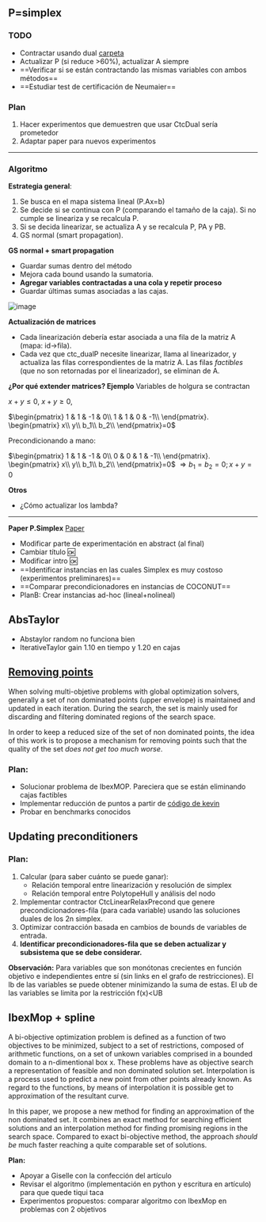## P=simplex

### TODO

- Contractar usando dual [carpeta](https://drive.google.com/drive/folders/1EBatxitD8enREBngiIVP3IQxY7Gimv8J)
- Actualizar P (si reduce >60%), actualizar A siempre
- ==Verificar si se están contractando las mismas variables con ambos métodos==
- ==Estudiar test de certificación de Neumaier==


### Plan

1. Hacer experimentos que demuestren que usar CtcDual sería prometedor
2. Adaptar paper para nuevos experimentos

---
### Algoritmo 

**Estrategia general**:
1. Se busca en el mapa sistema lineal (P.Ax=b)
2. Se decide si se continua con P (comparando el tamaño de la caja). Si no cumple se lineariza y se recalcula P.
3. Si se decida linearizar, se actualiza A y se recalcula P, PA y PB. 
4. GS normal (smart propagation).

**GS normal + smart propagation**
- Guardar sumas dentro del método
- Mejora cada bound usando la sumatoria.
- **Agregar variables contractadas a una cola y repetir proceso**
- Guardar últimas sumas asociadas a las cajas.

![image](https://i.imgur.com/tFInT4b.png)

**Actualización de matrices**

- Cada linearización debería estar asociada a una fila de la matriz A (mapa: id->fila).
- Cada vez que ctc_dualP necesite linearizar, llama al linearizador, y actualiza las filas correspondientes de la matriz A. Las filas *factibles* (que no son retornadas por el linearizador), se eliminan de A.

**¿Por qué extender matrices? Ejemplo**
Variables de holgura se contractan

$x+y \leq 0$, $x+y \geq 0$,

$\begin{pmatrix}  
1 & 1 & -1 & 0\\  
1 & 1 & 0 & -1\\  
\end{pmatrix}.
\begin{pmatrix} x\\  y\\  b_1\\  b_2\\  \end{pmatrix}=0$

Precondicionando a mano:

$\begin{pmatrix}  
1 & 1 & -1 & 0\\  
0 & 0 & 1 & -1\\  
\end{pmatrix}.
\begin{pmatrix} x\\  y\\  b_1\\  b_2\\  \end{pmatrix}=0$ 
$\Rightarrow b_1=b_2=0; x+y=0$


**Otros**
- ¿Cómo actualizar los lambda?

---

**Paper P.Simplex**
[Paper](https://www.overleaf.com/project/5f0c82e6b4fb520001ade779)

- Modificar parte de experimentación en abstract (al final)
- Cambiar título :ok:
- Modificar intro :ok:
- ==Identificar instancias en las cuales Simplex es muy costoso (experimentos preliminares)==
- ==Comparar precondicionadores en instancias de COCONUT==
- PlanB: Crear instancias ad-hoc (lineal+nolineal)

## AbsTaylor

- Abstaylor random no funciona bien
- IterativeTaylor gain 1.10 en tiempo y 1.20 en cajas


## [Removing points](https://docs.google.com/file/d/14GLEQcDA-WfSRv5xqI3-dllyPWhiue2f/edit)

When solving multi-objetive problems with global optimization solvers, generally a set  of non dominated points (upper envelope) is maintained and updated in each iteration. During the search, the set is mainly used for discarding and filtering dominated regions of the search space.

In order to keep a reduced size of the set of non dominated points, the idea of this work is to propose a mechanism for removing points such that the quality of the set  *does not get too much worse*. 

### Plan:

- Solucionar problema de IbexMOP. Pareciera que se están eliminando cajas factibles
- Implementar reducción de puntos a partir de [código de kevin](https://github.com/rilianx/Research/tree/main/ibexmop_rp)
- Probar en benchmarks conocidos 


## Updating preconditioners

### Plan:

1.  Calcular (para saber cuánto se puede ganar):
     - Relación temporal entre linearización y resolución de simplex
     - Relación temporal entre PolytopeHull y análisis del nodo
2. Implementar contractor CtcLinearRelaxPrecond que genere precondicionadores-fila (para cada variable) usando las soluciones duales de los 2n simplex.
3. Optimizar contracción basada en cambios de bounds de variables de entrada. 
4. **Identificar precondicionadores-fila que se deben actualizar y subsistema que se debe considerar.**

**Observación:**
Para variables que son monótonas crecientes en función objetivo e independientes entre sí (sin links en el grafo de restricciones). El lb de las variables se puede obtener minimizando la suma de estas. El ub de las variables se limita por la restricción f(x)<UB

## IbexMop + spline
 
 A bi-objective optimization problem is defined as a function of two objectives to be minimized, subject to a set of restrictions, composed of arithmetic functions, on a set of unkown variables comprised in a bounded domain to a n-dimentional box x. These problems have as objective search a representation of feasible and non dominated solution set. Interpolation is a process used to predict a new point from other points already known. As regard to the functions, by means of interpolation it is possible get to approximation of the resultant curve. 

In this paper, we propose a new method for finding an approximation of the non dominated set. It combines an exact method for searching efficient solutions and an interpolation method for finding promising regions in the search space. Compared to exact bi-objective method, the approach *should be* much faster reaching a quite comparable set of solutions.

**Plan:**

- Apoyar a Giselle con la confección del artículo
- Revisar el algoritmo (implementación en python y escritura en artículo) para que quede tiqui taca
- Experimentos propuestos: comparar algoritmo con IbexMop en problemas con 2 objetivos 
<!--stackedit_data:
eyJoaXN0b3J5IjpbLTE1MDg1ODE4NjksLTg1MDgwNDY4MiwtMT
Q0NDgyMzMzNywtNjA1NDQ2MDgxLC0xMjU5MjUwNzI3LC0xNjky
MDM2NzYzLDIwMTE5MDgyNzYsLTQ0ODg5MzIzNyw2MTgwNDQ1Mi
wtMjA5ODk1NTE3OCwtOTA4ODgzODE2LDEzMTYwNDk0ODgsLTcx
MjQxMjYyMSwtMTY0NTk5MzI1OSwtMTEzMTY4MDgwMywtMjA3Nj
A2ODA0MywtNjUxMjY5MzIsLTg2MzI2NjMxMiwtMTcyMTIyODE3
NSwxMDE0NTc4MzEwXX0=
-->